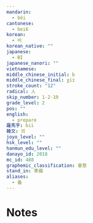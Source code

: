 ```yaml
---
mandarin:
  - bèi
cantonese:
  - bei6
korean:
  - 비
korean_native: ""
japanese:
  - BI
japanese_nanori: ""
vietnamese:
middle_chinese_initial: b
middle_chinese_final: ɣiɪ
stroke_count: "12"
radical: 人
skip_number: 1-2-10
grade_level: 2
pos: ""
english:
  - prepare
羅馬字: bii
韓文: 븨
joyo_level: ""
hsk_level: ""
hanmun_edu_level: ""
danayo_id: 2018
mc_id: 488
graphemic_classification: 會意
stand_in: 準備
aliases:
  - 备
---
```


# Notes
